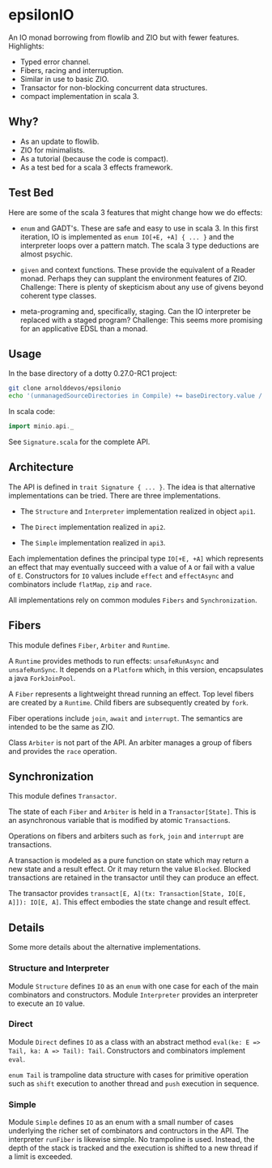 # epsilonIO 

An IO monad borrowing from flowlib and ZIO but with fewer features.  Highlights:

* Typed error channel.
* Fibers, racing and interruption.
* Similar in use to basic ZIO.
* Transactor for non-blocking concurrent data structures.
* compact implementation in scala 3.

## Why?

* As an update to flowlib.
* ZIO for minimalists.
* As a tutorial (because the code is compact).
* As a test bed for a scala 3 effects framework.

## Test Bed

Here are some of the scala 3 features that might change how we do effects:

* `enum` and GADT's.  These are safe and easy to use in scala 3. In this first iteration, IO is implemented as `enum IO[+E, +A] { ... }` and the interpreter loops over a pattern match. The scala 3 type deductions are almost psychic.

* `given` and context functions.  These provide the equivalent of a Reader monad. Perhaps they can supplant the environment features of ZIO.  Challenge: There is plenty of skepticism about any use of givens beyond coherent type classes.

* meta-programing and, specifically, staging. Can the IO interpreter be replaced with a staged program?  Challenge: This seems more promising for an applicative EDSL than a monad.  

## Usage

In the base directory of a dotty 0.27.0-RC1 project:

```sh
git clone arnolddevos/epsilonio
echo '(unmanagedSourceDirectories in Compile) += baseDirectory.value / "epsilonio/src/main/scala"' > epsilonio.sbt
```

In scala code:

```scala
import minio.api._
```

See `Signature.scala` for the complete API.

## Architecture

The API is defined in `trait Signature { ... }`. The idea is that alternative implementations can be tried.   There are three implementations.

* The `Structure` and `Interpreter` implementation realized in object `api1`. 

* The `Direct` implementation realized in `api2`.

* The `Simple` implementation realized in `api3`.

Each implementation defines the principal type `IO[+E, +A]` which represents an effect that may eventually succeed with a value of `A` or fail with a value of `E`. Constructors for `IO` values include `effect` and `effectAsync` and combinators include `flatMap`, `zip` and `race`. 

All implementations rely on common modules `Fibers` and `Synchronization`.  

## Fibers

This module defines `Fiber`, `Arbiter` and `Runtime`.

A `Runtime` provides methods to run effects: `unsafeRunAsync` and `unsafeRunSync`.  It depends on a `Platform` which, in this version, encapsulates a java `ForkJoinPool`. 

A `Fiber` represents a lightweight thread running an effect. Top level fibers are created by a `Runtime`. Child fibers are subsequently created by `fork`. 

Fiber operations include `join`, `await` and `interrupt`.  The semantics are intended to be the same as ZIO.

Class `Arbiter` is not part of the API. An arbiter manages a group of fibers and provides the `race` operation.  

## Synchronization

This module defines `Transactor`. 

The state of each `Fiber` and `Arbiter` is held in a `Transactor[State]`. This is an asynchronous variable that is modified by atomic `Transaction`s. 

Operations on fibers and arbiters such as `fork`, `join` and `interrupt` are transactions.

A transaction is modeled as a pure function on state which may return a new state and a result effect. Or it may return the value `Blocked`.  Blocked transactions are retained in the transactor until they can produce an effect.

The transactor provides `transact[E, A](tx: Transaction[State, IO[E, A]]): IO[E, A]`.  This effect embodies the state change and result effect.

## Details

Some more details about the alternative implementations.

### Structure and Interpreter

Module `Structure` defines `IO` as an `enum` with one case for each of the main combinators and  constructors.  Module `Interpreter` provides an interpreter to execute an `IO` value. 

### Direct

Module `Direct` defines `IO` as a class with an abstract method `eval(ke: E => Tail, ka: A => Tail): Tail`. Constructors and combinators implement `eval`.  

`enum Tail` is trampoline data structure with cases for primitive operation such as `shift` execution to another thread and `push` execution in sequence. 

### Simple

Module `Simple` defines `IO` as an enum with a small number of cases underlying the richer set of combinators and contructors in the API.   The interpreter `runFiber` is likewise simple.  No trampoline is used.  Instead, the depth of the stack is tracked and the execution is shifted to a new thread if a limit is exceeded. 
